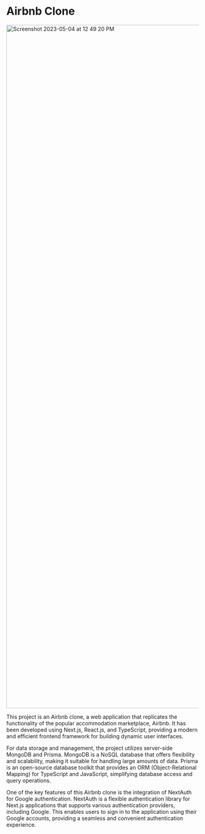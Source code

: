 # Airbnb Clone 

<img width="1792" alt="Screenshot 2023-05-04 at 12 49 20 PM" src="https://user-images.githubusercontent.com/48850851/236167475-3a1d09ca-912f-46cb-afbc-dcc7a550e1de.png">

This project is an Airbnb clone, a web application that replicates the functionality of the popular accommodation marketplace, Airbnb. It has been developed using Next.js, React.js, and TypeScript, providing a modern and efficient frontend framework for building dynamic user interfaces.

For data storage and management, the project utilizes server-side MongoDB and Prisma. MongoDB is a NoSQL database that offers flexibility and scalability, making it suitable for handling large amounts of data. Prisma is an open-source database toolkit that provides an ORM (Object-Relational Mapping) for TypeScript and JavaScript, simplifying database access and query operations.

One of the key features of this Airbnb clone is the integration of NextAuth for Google authentication. NextAuth is a flexible authentication library for Next.js applications that supports various authentication providers, including Google. This enables users to sign in to the application using their Google accounts, providing a seamless and convenient authentication experience.
